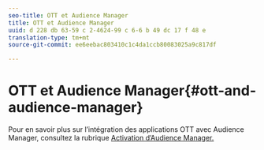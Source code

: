 ```yaml
---
seo-title: OTT et Audience Manager
title: OTT et Audience Manager
uuid: d 228 db 63-59 c 2-4624-99 c 6-6 b 49 dc 17 f 48 e
translation-type: tm+mt
source-git-commit: ee6eebac803410c1c4da1ccb80083025a9c817df

---
```



# OTT et Audience Manager{#ott-and-audience-manager}

Pour en savoir plus sur l’intégration des applications OTT avec Audience Manager, consultez la rubrique [Activation d’Audience Manager.](../../intro-to-ava/am-enablement.md)
